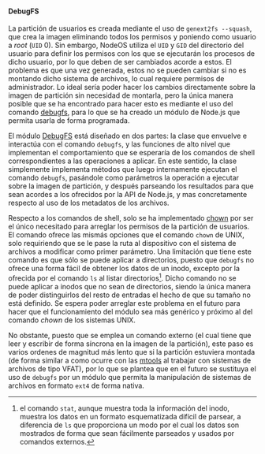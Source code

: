 #### DebugFS

La partición de usuarios es creada mediante el uso de `genext2fs --squash`, que
crea la imagen eliminando todos los permisos y poniendo como usuario a *root*
(`UID` 0). Sin embargo, NodeOS utiliza el `UID` y `GID` del directorio del
usuario para definir los permisos con los que se ejecutarán los procesos de
dicho usuario, por lo que deben de ser cambiados acorde a estos. El problema es
que una vez generada, estos no se pueden cambiar si no es montando dicho sistema
de archivos, lo cual requiere permisos de administrador. Lo ideal sería poder
hacer los cambios directamente sobre la imagen de partición sin necesidad de
montarla, pero la única manera posible que se ha encontrado para hacer esto es
mediante el uso del comando [debugfs](http://linux.die.net/man/8/debugfs), para
lo que se ha creado un módulo de Node.js que permita usarla de forma programada.

El módulo [DebugFS](https://github.com/piranna/DebugFS) está diseñado en dos
partes: la clase que envuelve e interactúa con el comando `debugfs`, y las
funciones de alto nivel que implementan el comportamiento que se esperaría de
los comandos de shell correspondientes a las operaciones a aplicar. En este
sentido, la clase simplemente implementa métodos que luego internamente ejecutan
el comando `debugfs`, pasándole como parámetros la operación a ejecutar sobre la
imagen de partición, y después parseando los resultados para que sean acordes a
los ofrecidos por la API de Node.js, y mas concretamente respecto al uso de los
metadatos de los archivos.

Respecto a los comandos de shell, solo se ha implementado
[chown](http://linux.die.net/man/1/chown) por ser el único necesitado para
arreglar los permisos de la partición de usuarios. El comando ofrece las mismás
opciones que el comando `chown` de UNIX, solo requiriendo que se le pase la ruta
al dispositivo con el sistema de archivos a modificar como primer parámetro. Una
limitación que tiene este comando es que sólo se puede aplicar a directorios,
puesto que `debugfs` no ofrece una forma fácil de obtener los datos de un inodo,
excepto por la ofrecida por el comando `ls` al listar directorios[^1]. Dicho
comando no se puede aplicar a inodos que no sean de directorios, siendo la única
manera de poder distinguirlos del resto de entradas el hecho de que su tamaño no
está definido. Se espera poder arreglar este problema en el futuro para hacer
que el funcionamiento del módulo sea más genérico y próximo al del comando
*chown* de los sistemas UNIX.

No obstante, puesto que se emplea un comando externo (el cual tiene que leer y
escribir de forma síncrona en la imagen de la partición), este paso es varios
ordenes de magnitud más lento que si la partición estuviera montada (de forma
similar a como ocurre con las [mtools](http://www.gnu.org/software/mtools) al
trabajar con sistemas de archivos de tipo VFAT), por lo que se plantea que en el
futuro se sustituya el uso de `debugfs` por un módulo que permita la
manipulación de sistemas de archivos en formato `ext4` de forma nativa.


[^1]: el comando `stat`, aunque muestra toda la información del inodo, muestra los datos en un formato esquematizada difícil de parsear, a diferencia de `ls` que proporciona un modo por el cual los datos son mostrados de forma que sean fácilmente parseados y usados por comandos externos.
